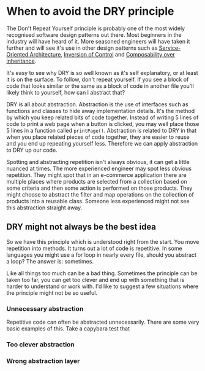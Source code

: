 # When to avoid the DRY principle

The Don't Repeat Yourself principle is probably one of the most widely recognised
software design patterns out there. Most beginners in the industry will have heard
of it. More seasoned engineers will have taken it further and will see it's use in
other design patterns such as [Service-Oriented Architecture][1],
[Inversion of Control][2] and [Composability over inheritance][2].

It's easy to see why DRY is so well known as it's self explanatory, or at least it
is on the surface. To follow, don't repeat yourself. If you see a block of code that
looks similar or the same as a block of code in another file you'll likely think to
yourself, how can I abstract that?

DRY is all about abstraction. Abstraction is the use of interfaces such as functions
and classes to hide away implementation details. It's the method by which you keep
related bits of code together. Instead of writing 5 lines of code to print a web
page when a button is clicked, you may well place those 5 lines in a function called
`printPage()`. Abstraction is related to DRY in that when you place related pieces
of code together, they are easier to reuse and you end up repeating yourself less.
Therefore we can apply abstraction to DRY up our code.

Spotting and abstracting repetition isn't always obvious, it can get a little
nuanced at times. The more experienced engineer may spot less obvious repetition.
They might spot that in an e-commerce application there are multiple places where
products are selected from a collection based on some criteria and then some action
is performed on those products. They might choose to abstract the filter and map
operations on the collection of products into a reusable class. Someone less
experienced might not see this abstraction straight away.

## DRY might not always be the best idea

So we have this principle which is understood right from the start. You move
repetition into methods. It turns out a lot of code is repetitive. In some languages
you might use a for loop in nearly every file, should you abstract a loop? The
answer is: sometimes.

Like all things too much can be a bad thing. Sometimes the principle can be taken
too far, you can get too clever and end up with something that is harder to
understand or work with. I'd like to suggest a few situations where the principle
might not be so useful.

### Unnecessary abstraction

Repetitive code can often be abstracted unnecessarily. There are some very basic
examples of this. Take a capybara test that

### Too clever abstraction

### Wrong abstraction layer

[1]: https://en.wikipedia.org/wiki/Service-oriented_architecture
[2]: https://en.wikipedia.org/wiki/Inversion_of_control
[3]: https://en.wikipedia.org/wiki/Composition_over_inheritance

